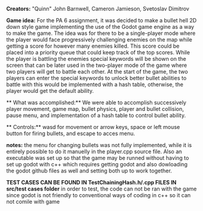   
 **Creators:** "Quinn" John Barnwell, Cameron Jamieson, Svetoslav Dimitrov
 
 
 **Game idea:** For the PA 6 assignment, it was decided to make a bullet hell 2D down style game implementing the use of 
                the Godot game engine as a way to make the game. The idea was for there to be a single-player mode where the player 
                would face progressively challenging enemies on the map while getting a score for however many enemies killed. This score 
                could be placed into a priority queue that could keep track of the top scores. While the player is battling the enemies 
                special keywords will be shown on the screen that can be later used in the two-player mode of the game where two players 
                will get to battle each other. At the start of the game, the two players can enter the special keywords to unlock better 
                bullet abilities to battle with this would be implemented with a hash table, otherwise, the player would get the default ability. 
 
** What was accomplished:** We were able to accomplish successively player movement, game map, bullet physics, player and bullet 
                            collision, pause menu, and implementation of a hash table to control bullet ability.
     
 
** Controls:** wasd for movement or arrow keys, space or left mouse button for firing bullets, and escape to acces menu.


**notes:**  the menu for changing bullets was not fully implemented, while it is entirely possible to do it manuelly in the player.cpp source file.
            Also an executable was set up so that the game may be runned without having to set up godot with c++ which requires getting godot and also
            dowloading the godot github files as well and setting both up to work together. 
            
**TEST CASES CAN BE FOUND IN TestChainingHash.h/.cpp FILES IN src/test cases folder**
    in order to test, the code can not be ran with the game since godot is not friendly to conventional ways of coding in c++ so it can not comile with game